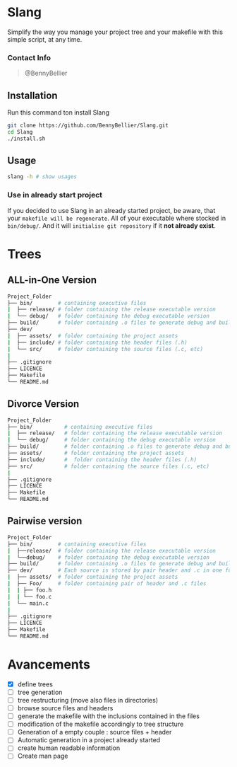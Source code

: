 # Slang
  Simplify the way you manage your project tree and your makefile with this simple script, at any time.
### Contact Info
  > @BennyBellier
## Installation
Run this command ton install Slang
```sh
git clone https://github.com/BennyBellier/Slang.git
cd Slang
./install.sh
```
## Usage
```sh
slang -h # show usages
```
### Use in already start project
If you decided to use Slang in an already started project, be aware, that your `makefile will be regenerate`. All of your executable where stocked in `bin/debug/`. And it will `initialise git repository` if it **not already exist**.

# Trees
## ALL-in-One Version
```sh
Project_Folder
├── bin/        # containing executive files
|  ├── release/ # folder containing the release executable version
|  └── debug/   # folder containing the debug executable version
├── build/      # folder containing .o files to generate debug and build versions
├── dev/
|  ├── assets/  # folder containing the project assets
|  ├── include/ # folder containing the header files (.h)
|  └── src/     # folder containing the source files (.c, etc)
|
├── .gitignore
├── LICENCE
├── Makefile
└── README.md
```
## Divorce Version
```sh
Project_Folder
├── bin/          # containing executive files
|  ├── release/   # folder containing the release executable version
|  └── debug/     # folder containing the debug executable version
├── build/        # folder containing .o files to generate debug and build versions
├── assets/       # folder containing the project assets
├── include/      #  folder containing the header files (.h)
├── src/          # folder containing the source files (.c, etc)
|
├── .gitignore
├── LICENCE
├── Makefile
└── README.md
```

## Pairwise version
```sh
Project_Folder
├── bin/        # containing executive files
|  ├──release/  # folder containing the release executable version
|  └──debug/    # folder containing the debug executable version
├── build/      # folder containing .o files to generate debug and build versions
├── dev/        # Each source is stored by pair header and .c in one folder
|  ├── assets/  # folder containing the project assets
|  ├── Foo/     # folder containing pair of header and .c files
|  | ├── foo.h
|  | └── foo.c
|  └── main.c
|
├── .gitignore
├── LICENCE
├── Makefile
└── README.md
```


# Avancements
- [X] define trees
- [ ] tree generation
- [ ] tree restructuring (move also files in directories)
- [ ] browse source files and headers
- [ ] generate the makefile with the inclusions contained in the files
- [ ] modification of the makefile accordingly to tree structure
- [ ] Generation of a empty couple : source files + header
- [ ] Automatic generation in a project already started
- [ ] create human readable information
- [ ] Create man page